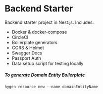 # Backend Starter

Backend starter project in Nest.js.
Includes:

- Docker & docker-compose
- CircleCI
- Boilerplate generators
- CORS & Helmet
- Swagger Docs
- Passport Auth
- Data setup script for testing locally

##### To generate Domain Entity Boilerplate

```
hygen resource new --name domainEntityName
```
